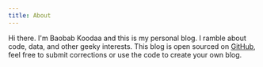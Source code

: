 ```yaml
---
title: About
---
```

<re-img src="avatar-large.jpeg"></re-img>

Hi there. I'm Baobab Koodaa and this is my personal blog.
I ramble about code, data, and other geeky interests.
This blog is open sourced on [GitHub](https://www.github.com/baobabKoodaa/blog/),
feel free to submit corrections or use the code to create your own blog.

<icons></icons>